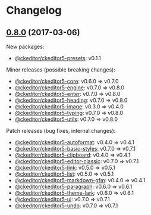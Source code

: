 Changelog
=========

## [0.8.0](https://github.com/ckeditor/ckeditor5-autoformat/compare/v0.7.0...v0.8.0) (2017-03-06)

New packages:

* [@ckeditor/ckeditor5-presets](https://www.npmjs.com/package/@ckeditor/ckeditor5-presets): v0.1.1

Minor releases (possible breaking changes):

* [@ckeditor/ckeditor5-core](https://www.npmjs.com/package/@ckeditor/ckeditor5-core): v0.6.0 => v0.7.0
* [@ckeditor/ckeditor5-engine](https://www.npmjs.com/package/@ckeditor/ckeditor5-engine): v0.7.0 => v0.8.0
* [@ckeditor/ckeditor5-enter](https://www.npmjs.com/package/@ckeditor/ckeditor5-enter): v0.7.0 => v0.8.0
* [@ckeditor/ckeditor5-heading](https://www.npmjs.com/package/@ckeditor/ckeditor5-heading): v0.7.0 => v0.8.0
* [@ckeditor/ckeditor5-image](https://www.npmjs.com/package/@ckeditor/ckeditor5-image): v0.3.0 => v0.4.0
* [@ckeditor/ckeditor5-typing](https://www.npmjs.com/package/@ckeditor/ckeditor5-typing): v0.7.0 => v0.8.0
* [@ckeditor/ckeditor5-utils](https://www.npmjs.com/package/@ckeditor/ckeditor5-utils): v0.7.0 => v0.8.0

Patch releases (bug fixes, internal changes):

* [@ckeditor/ckeditor5-autoformat](https://www.npmjs.com/package/@ckeditor/ckeditor5-autoformat): v0.4.0 => v0.4.1
* [@ckeditor/ckeditor5-basic-styles](https://www.npmjs.com/package/@ckeditor/ckeditor5-basic-styles): v0.7.0 => v0.7.1
* [@ckeditor/ckeditor5-clipboard](https://www.npmjs.com/package/@ckeditor/ckeditor5-clipboard): v0.4.0 => v0.4.1
* [@ckeditor/ckeditor5-editor-classic](https://www.npmjs.com/package/@ckeditor/ckeditor5-editor-classic): v0.7.0 => v0.7.1
* [@ckeditor/ckeditor5-link](https://www.npmjs.com/package/@ckeditor/ckeditor5-link): v0.5.0 => v0.5.1
* [@ckeditor/ckeditor5-list](https://www.npmjs.com/package/@ckeditor/ckeditor5-list): v0.5.0 => v0.5.1
* [@ckeditor/ckeditor5-markdown-gfm](https://www.npmjs.com/package/@ckeditor/ckeditor5-markdown-gfm): v0.4.0 => v0.4.1
* [@ckeditor/ckeditor5-paragraph](https://www.npmjs.com/package/@ckeditor/ckeditor5-paragraph): v0.6.0 => v0.6.1
* [@ckeditor/ckeditor5-theme-lark](https://www.npmjs.com/package/@ckeditor/ckeditor5-theme-lark): v0.6.0 => v0.6.1
* [@ckeditor/ckeditor5-ui](https://www.npmjs.com/package/@ckeditor/ckeditor5-ui): v0.7.0 => v0.7.1
* [@ckeditor/ckeditor5-undo](https://www.npmjs.com/package/@ckeditor/ckeditor5-undo): v0.7.0 => v0.7.1
